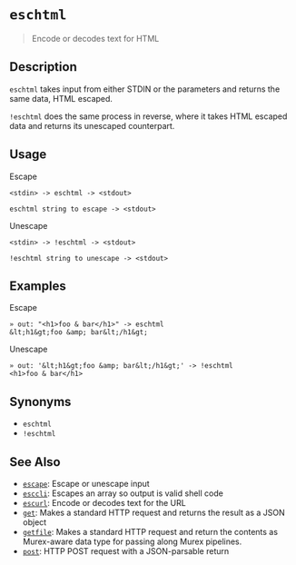# `eschtml`

> Encode or decodes text for HTML

## Description

`eschtml` takes input from either STDIN or the parameters and returns the same
data, HTML escaped.

`!eschtml` does the same process in reverse, where it takes HTML escaped data
and returns its unescaped counterpart.

## Usage

Escape

```
<stdin> -> eschtml -> <stdout>

eschtml string to escape -> <stdout>
```

Unescape

```
<stdin> -> !eschtml -> <stdout>

!eschtml string to unescape -> <stdout>
```

## Examples

Escape

```
» out: "<h1>foo & bar</h1>" -> eschtml
&lt;h1&gt;foo &amp; bar&lt;/h1&gt;
```

Unescape

```
» out: '&lt;h1&gt;foo &amp; bar&lt;/h1&gt;' -> !eschtml
<h1>foo & bar</h1>
```

## Synonyms

* `eschtml`
* `!eschtml`


## See Also

* [`escape`](../commands/escape.md):
  Escape or unescape input 
* [`esccli`](../commands/esccli.md):
  Escapes an array so output is valid shell code
* [`escurl`](../commands/escurl.md):
  Encode or decodes text for the URL
* [`get`](../commands/get.md):
  Makes a standard HTTP request and returns the result as a JSON object
* [`getfile`](../commands/getfile.md):
  Makes a standard HTTP request and return the contents as Murex-aware data type for passing along Murex pipelines.
* [`post`](../commands/post.md):
  HTTP POST request with a JSON-parsable return